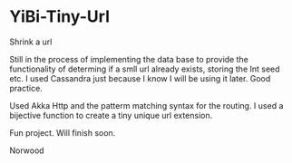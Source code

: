 # YiBi-Tiny-Url
Shrink a url 

Still in the process of implementing the data base to 
provide the functionality of determing if a smll url already exists, storing the 
Int seed etc.  I used Cassandra just because I know I will be using it later. Good practice.

Used Akka Http and the patterm matching syntax for the routing.
I used a bijective function to create a tiny unique url extension.  


Fun project. Will finish soon.

Norwood
